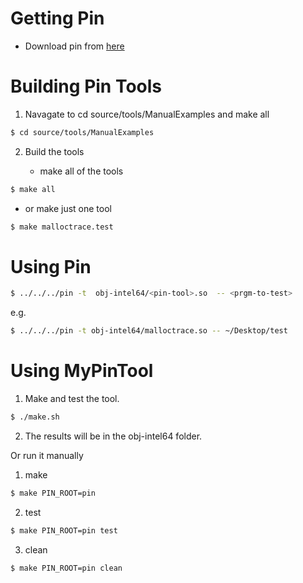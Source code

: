 Getting Pin
=========

- Download pin from [here](http://software.intel.com/en-us/articles/pin-a-dynamic-binary-instrumentation-tool#GettingStarted)

Building Pin Tools
===============

1. Navagate to cd source/tools/ManualExamples and make all

```bash
$ cd source/tools/ManualExamples
```

2. Build the tools 

   -  make all of the tools
```bash       
$ make all
```

- or make just one tool

```bash
$ make malloctrace.test
```

Using Pin
========
```bash
$ ../../../pin -t  obj-intel64/<pin-tool>.so  -- <prgm-to-test>
```
e.g.

 ```bash
$ ../../../pin -t obj-intel64/malloctrace.so -- ~/Desktop/test
```

Using MyPinTool
===============

1. Make and test the tool.

```bash
$ ./make.sh
```

2. The results will be in the obj-intel64 folder.

Or run it manually

1. make

```bash
$ make PIN_ROOT=pin
```

2. test

```bash
$ make PIN_ROOT=pin test
```

3. clean

```bash
$ make PIN_ROOT=pin clean
```